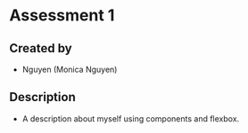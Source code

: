 # Assessment 1
## Created by
* Nguyen (Monica Nguyen)
## Description 
* A description about myself using components and flexbox.
